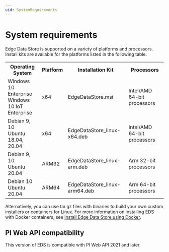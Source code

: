 ```yaml
---
uid: SystemRequirements
---
```


# System requirements

Edge Data Store is supported on a variety of platforms and processors. Install kits are available for the platforms listed in the following table.

<table>
	<tr>
	<th>Operating System</th>
	<th>Platform</th>
	<th>Installation Kit</th>
	<th>Processors</th>
	</tr>
	<tr>
	<td> Windows 10 Enterprise <br> Windows 10 IoT Enterprise</td>
	<td>x64</td>
	<td>EdgeDataStore.msi</td>
	<td>Intel/AMD 64-bit processors</td>
	</tr>
	<tr>
	<td>Debian 9, 10 <br> Ubuntu 18.04, 20.04</td>
	<td>x64</td>
	<td>EdgeDataStore_linux-x64.deb</td>
	<td>Intel/AMD 64-bit processors</td>
	</tr>
	<tr>
	<td>Debian 9, 10 <br> Ubuntu 20.04</td>
	<td>ARM32</td>
	<td>EdgeDataStore_linux-arm.deb</td>
	<td>Arm 32-bit processors</td>
	</tr>
	<tr>
	<td>Debian 10 <br> Ubuntu 20.04</td>
	<td>ARM64</td>
	<td>EdgeDataStore_linux-arm64.deb</td>
	<td>Arm 64-bit processors</td>
	</tr>
</table>

Alternatively, you can use tar.gz files with binaries to build your own custom installers or containers for Linux. For more information on installing EDS with Docker containers, see [Install Edge Data Store using Docker](xref:edgeDocker). 

## PI Web API compatibility

This version of EDS is compatible with PI Web API 2021 and later.
